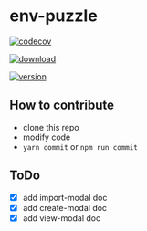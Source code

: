 # env-puzzle

[![codecov](https://codecov.io/gh/FireBushtree/env-puzzle/branch/master/graph/badge.svg?token=7FAMWVIJJW)](https://codecov.io/gh/FireBushtree/env-puzzle)

[![download](https://img.shields.io/npm/dw/env-puzzle)](https://npmcharts.com/compare/env-puzzle?minimal=true)

[![version](https://img.shields.io/npm/v/env-puzzle)](https://www.npmjs.com/package/env-puzzle)

## How to contribute

* clone this repo
* modify code
* `yarn commit` or `npm run commit`

## ToDo

* [x] add import-modal doc
* [x] add create-modal doc
* [x] add view-modal doc
